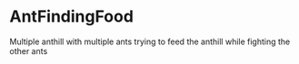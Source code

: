 # AntFindingFood
Multiple anthill with multiple ants trying to feed the anthill while fighting the other ants
